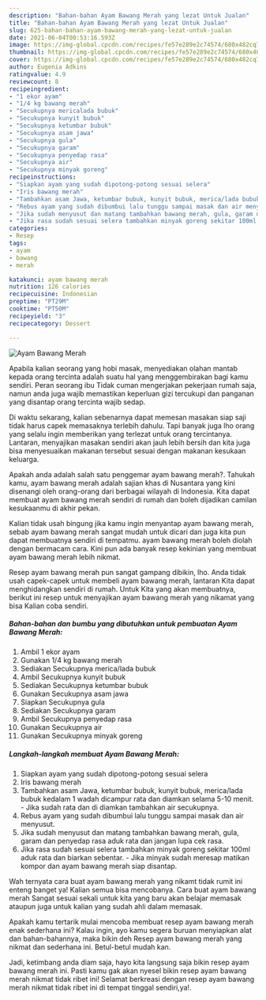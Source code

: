 ```yaml
---
description: "Bahan-bahan Ayam Bawang Merah yang lezat Untuk Jualan"
title: "Bahan-bahan Ayam Bawang Merah yang lezat Untuk Jualan"
slug: 625-bahan-bahan-ayam-bawang-merah-yang-lezat-untuk-jualan
date: 2021-06-04T00:53:16.593Z
image: https://img-global.cpcdn.com/recipes/fe57e289e2c74574/680x482cq70/ayam-bawang-merah-foto-resep-utama.jpg
thumbnail: https://img-global.cpcdn.com/recipes/fe57e289e2c74574/680x482cq70/ayam-bawang-merah-foto-resep-utama.jpg
cover: https://img-global.cpcdn.com/recipes/fe57e289e2c74574/680x482cq70/ayam-bawang-merah-foto-resep-utama.jpg
author: Eugenia Adkins
ratingvalue: 4.9
reviewcount: 8
recipeingredient:
- "1 ekor ayam"
- "1/4 kg bawang merah"
- "Secukupnya mericalada bubuk"
- "Secukupnya kunyit bubuk"
- "Secukupnya ketumbar bubuk"
- "Secukupnya asam jawa"
- "Secukupnya gula"
- "Secukupnya garam"
- "Secukupnya penyedap rasa"
- "Secukupnya air"
- "Secukupnya minyak goreng"
recipeinstructions:
- "Siapkan ayam yang sudah dipotong-potong sesuai selera"
- "Iris bawang merah"
- "Tambahkan asam Jawa, ketumbar bubuk, kunyit bubuk, merica/lada bubuk kedalam 1 wadah dicampur rata dan diamkan selama 5-10 menit.  Jika sudah rata dan di diamkan tambahkan air secukupnya."
- "Rebus ayam yang sudah dibumbui lalu tunggu sampai masak dan air menyusut."
- "Jika sudah menyusut dan matang tambahkan bawang merah, gula, garam dan penyedap rasa aduk rata dan jangan lupa cek rasa."
- "Jika rasa sudah sesuai selera tambahkan minyak goreng sekitar 100ml aduk rata dan biarkan sebentar.  Jika minyak sudah meresap matikan kompor dan ayam bawang merah siap disantap."
categories:
- Resep
tags:
- ayam
- bawang
- merah

katakunci: ayam bawang merah 
nutrition: 126 calories
recipecuisine: Indonesian
preptime: "PT29M"
cooktime: "PT50M"
recipeyield: "3"
recipecategory: Dessert

---
```



![Ayam Bawang Merah](https://img-global.cpcdn.com/recipes/fe57e289e2c74574/680x482cq70/ayam-bawang-merah-foto-resep-utama.jpg)

Apabila kalian seorang yang hobi masak, menyediakan olahan mantab kepada orang tercinta adalah suatu hal yang menggembirakan bagi kamu sendiri. Peran seorang ibu Tidak cuman mengerjakan pekerjaan rumah saja, namun anda juga wajib memastikan keperluan gizi tercukupi dan panganan yang disantap orang tercinta wajib sedap.

Di waktu  sekarang, kalian sebenarnya dapat memesan masakan siap saji tidak harus capek memasaknya terlebih dahulu. Tapi banyak juga lho orang yang selalu ingin memberikan yang terlezat untuk orang tercintanya. Lantaran, menyajikan masakan sendiri akan jauh lebih bersih dan kita juga bisa menyesuaikan makanan tersebut sesuai dengan makanan kesukaan keluarga. 



Apakah anda adalah salah satu penggemar ayam bawang merah?. Tahukah kamu, ayam bawang merah adalah sajian khas di Nusantara yang kini disenangi oleh orang-orang dari berbagai wilayah di Indonesia. Kita dapat membuat ayam bawang merah sendiri di rumah dan boleh dijadikan camilan kesukaanmu di akhir pekan.

Kalian tidak usah bingung jika kamu ingin menyantap ayam bawang merah, sebab ayam bawang merah sangat mudah untuk dicari dan juga kita pun dapat membuatnya sendiri di tempatmu. ayam bawang merah boleh diolah dengan bermacam cara. Kini pun ada banyak resep kekinian yang membuat ayam bawang merah lebih nikmat.

Resep ayam bawang merah pun sangat gampang dibikin, lho. Anda tidak usah capek-capek untuk membeli ayam bawang merah, lantaran Kita dapat menghidangkan sendiri di rumah. Untuk Kita yang akan membuatnya, berikut ini resep untuk menyajikan ayam bawang merah yang nikamat yang bisa Kalian coba sendiri.

<!--inarticleads1-->

##### Bahan-bahan dan bumbu yang dibutuhkan untuk pembuatan Ayam Bawang Merah:

1. Ambil 1 ekor ayam
1. Gunakan 1/4 kg bawang merah
1. Sediakan Secukupnya merica/lada bubuk
1. Ambil Secukupnya kunyit bubuk
1. Sediakan Secukupnya ketumbar bubuk
1. Gunakan Secukupnya asam jawa
1. Siapkan Secukupnya gula
1. Sediakan Secukupnya garam
1. Ambil Secukupnya penyedap rasa
1. Gunakan Secukupnya air
1. Gunakan Secukupnya minyak goreng




<!--inarticleads2-->

##### Langkah-langkah membuat Ayam Bawang Merah:

1. Siapkan ayam yang sudah dipotong-potong sesuai selera
1. Iris bawang merah
1. Tambahkan asam Jawa, ketumbar bubuk, kunyit bubuk, merica/lada bubuk kedalam 1 wadah dicampur rata dan diamkan selama 5-10 menit.  - Jika sudah rata dan di diamkan tambahkan air secukupnya.
1. Rebus ayam yang sudah dibumbui lalu tunggu sampai masak dan air menyusut.
1. Jika sudah menyusut dan matang tambahkan bawang merah, gula, garam dan penyedap rasa aduk rata dan jangan lupa cek rasa.
1. Jika rasa sudah sesuai selera tambahkan minyak goreng sekitar 100ml aduk rata dan biarkan sebentar.  - Jika minyak sudah meresap matikan kompor dan ayam bawang merah siap disantap.




Wah ternyata cara buat ayam bawang merah yang nikamt tidak rumit ini enteng banget ya! Kalian semua bisa mencobanya. Cara buat ayam bawang merah Sangat sesuai sekali untuk kita yang baru akan belajar memasak ataupun juga untuk kalian yang sudah ahli dalam memasak.

Apakah kamu tertarik mulai mencoba membuat resep ayam bawang merah enak sederhana ini? Kalau ingin, ayo kamu segera buruan menyiapkan alat dan bahan-bahannya, maka bikin deh Resep ayam bawang merah yang nikmat dan sederhana ini. Betul-betul mudah kan. 

Jadi, ketimbang anda diam saja, hayo kita langsung saja bikin resep ayam bawang merah ini. Pasti kamu gak akan nyesel bikin resep ayam bawang merah nikmat tidak ribet ini! Selamat berkreasi dengan resep ayam bawang merah nikmat tidak ribet ini di tempat tinggal sendiri,ya!.

